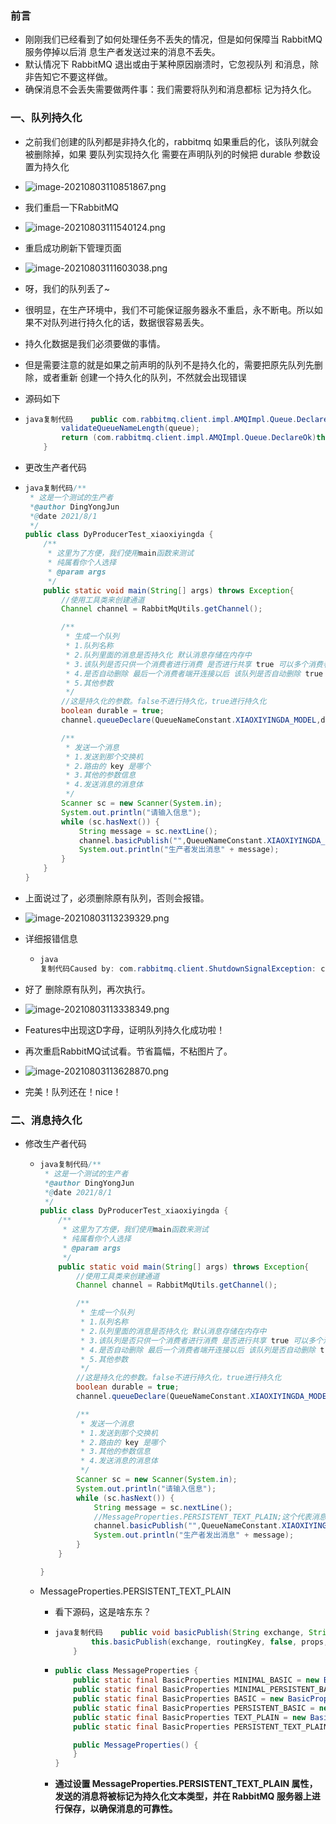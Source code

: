 ### 前言

- 刚刚我们已经看到了如何处理任务不丢失的情况，但是如何保障当 RabbitMQ 服务停掉以后消 息生产者发送过来的消息不丢失。
- 默认情况下 RabbitMQ 退出或由于某种原因崩溃时，它忽视队列 和消息，除非告知它不要这样做。
- 确保消息不会丢失需要做两件事：我们需要将队列和消息都标 记为持久化。

### 一、队列持久化

- 之前我们创建的队列都是非持久化的，rabbitmq 如果重启的化，该队列就会被删除掉，如果 要队列实现持久化 需要在声明队列的时候把 durable 参数设置为持久化

- ![image-20210803110851867.png](pages/3d7cee9943ba48b8b56b676f6a17aec3tplv-k3u1fbpfcp-zoom-in-crop-mark4536000.webp)

- 我们重启一下RabbitMQ

- ![image-20210803111540124.png](pages/2bcc9a15b3bd4320ba12739f7c50905ctplv-k3u1fbpfcp-zoom-in-crop-mark4536000.webp)

- 重启成功刷新下管理页面

- ![image-20210803111603038.png](pages/fe65efd29081473e8716fb9906702422tplv-k3u1fbpfcp-zoom-in-crop-mark4536000.webp)

- 呀，我们的队列丢了~

- 很明显，在生产环境中，我们不可能保证服务器永不重启，永不断电。所以如果不对队列进行持久化的话，数据很容易丢失。

- 持久化数据是我们必须要做的事情。

- 但是需要注意的就是如果之前声明的队列不是持久化的，需要把原先队列先删除，或者重新 创建一个持久化的队列，不然就会出现错误

- 源码如下

- ```java
  java复制代码    public com.rabbitmq.client.impl.AMQImpl.Queue.DeclareOk queueDeclare(String queue, boolean durable, boolean exclusive, boolean autoDelete, Map<String, Object> arguments) throws IOException {
          validateQueueNameLength(queue);
          return (com.rabbitmq.client.impl.AMQImpl.Queue.DeclareOk)this.exnWrappingRpc((new com.rabbitmq.client.AMQP.Queue.Declare.Builder()).queue(queue).durable(durable).exclusive(exclusive).autoDelete(autoDelete).arguments(arguments).build()).getMethod();
      }
  ```

- 更改生产者代码

- ```java
  java复制代码/**
   * 这是一个测试的生产者
   *@author DingYongJun
   *@date 2021/8/1
   */
  public class DyProducerTest_xiaoxiyingda {
      /**
       * 这里为了方便，我们使用main函数来测试
       * 纯属看你个人选择
       * @param args
       */
      public static void main(String[] args) throws Exception{
          //使用工具类来创建通道
          Channel channel = RabbitMqUtils.getChannel();
  
          /**
           * 生成一个队列
           * 1.队列名称
           * 2.队列里面的消息是否持久化 默认消息存储在内存中
           * 3.该队列是否只供一个消费者进行消费 是否进行共享 true 可以多个消费者消费
           * 4.是否自动删除 最后一个消费者端开连接以后 该队列是否自动删除 true 自动删除
           * 5.其他参数
           */
          //这是持久化的参数。false不进行持久化，true进行持久化
          boolean durable = true;
          channel.queueDeclare(QueueNameConstant.XIAOXIYINGDA_MODEL,durable,false,false,null);
  
          /**
           * 发送一个消息
           * 1.发送到那个交换机
           * 2.路由的 key 是哪个
           * 3.其他的参数信息
           * 4.发送消息的消息体
           */
          Scanner sc = new Scanner(System.in);
          System.out.println("请输入信息");
          while (sc.hasNext()) {
              String message = sc.nextLine();
              channel.basicPublish("",QueueNameConstant.XIAOXIYINGDA_MODEL,null,message.getBytes());
              System.out.println("生产者发出消息" + message);
          }
      }
  }
  ```

- 上面说过了，必须删除原有队列，否则会报错。

- ![image-20210803113239329.png](pages/c3968e58458d445ca932c77656d32aectplv-k3u1fbpfcp-zoom-in-crop-mark4536000.webp)

- 详细报错信息

  - ```java
    java
    复制代码Caused by: com.rabbitmq.client.ShutdownSignalException: channel error; protocol method: #method<channel.close>(reply-code=406, reply-text=PRECONDITION_FAILED - inequivalent arg 'durable' for queue 'xiaoxiyingda' in vhost '/': received 'true' but current is 'false', class-id=50, method-id=10)
    ```

- 好了 删除原有队列，再次执行。

- ![image-20210803113338349.png](pages/e726a62262ac4e7cade7fe034355d948tplv-k3u1fbpfcp-zoom-in-crop-mark4536000.webp)

- Features中出现这D字母，证明队列持久化成功啦！

- 再次重启RabbitMQ试试看。节省篇幅，不粘图片了。

- ![image-20210803113628870.png](pages/4973b0bd1da8424cb5b4931665efdf05tplv-k3u1fbpfcp-zoom-in-crop-mark4536000.webp)

- 完美！队列还在！nice！

### 二、消息持久化

- 修改生产者代码

  - ```java
    java复制代码/**
     * 这是一个测试的生产者
     *@author DingYongJun
     *@date 2021/8/1
     */
    public class DyProducerTest_xiaoxiyingda {
        /**
         * 这里为了方便，我们使用main函数来测试
         * 纯属看你个人选择
         * @param args
         */
        public static void main(String[] args) throws Exception{
            //使用工具类来创建通道
            Channel channel = RabbitMqUtils.getChannel();
    
            /**
             * 生成一个队列
             * 1.队列名称
             * 2.队列里面的消息是否持久化 默认消息存储在内存中
             * 3.该队列是否只供一个消费者进行消费 是否进行共享 true 可以多个消费者消费
             * 4.是否自动删除 最后一个消费者端开连接以后 该队列是否自动删除 true 自动删除
             * 5.其他参数
             */
            //这是持久化的参数。false不进行持久化，true进行持久化
            boolean durable = true;
            channel.queueDeclare(QueueNameConstant.XIAOXIYINGDA_MODEL,durable,false,false,null);
    
            /**
             * 发送一个消息
             * 1.发送到那个交换机
             * 2.路由的 key 是哪个
             * 3.其他的参数信息
             * 4.发送消息的消息体
             */
            Scanner sc = new Scanner(System.in);
            System.out.println("请输入信息");
            while (sc.hasNext()) {
                String message = sc.nextLine();
                //MessageProperties.PERSISTENT_TEXT_PLAIN;这个代表消息持久化到硬盘
                channel.basicPublish("",QueueNameConstant.XIAOXIYINGDA_MODEL,MessageProperties.PERSISTENT_TEXT_PLAIN,message.getBytes());
                System.out.println("生产者发出消息" + message);
            }
        }
    
    }
    ```

  - MessageProperties.PERSISTENT_TEXT_PLAIN

    - 看下源码，这是啥东东？

    - ```java
      java复制代码    public void basicPublish(String exchange, String routingKey, BasicProperties props, byte[] body) throws IOException {
              this.basicPublish(exchange, routingKey, false, props, body);
          }
      ```

    - ```java
      public class MessageProperties {
          public static final BasicProperties MINIMAL_BASIC = new BasicProperties((String)null, (String)null, (Map)null, (Integer)null, (Integer)null, (String)null, (String)null, (String)null, (String)null, (Date)null, (String)null, (String)null, (String)null, (String)null);
          public static final BasicProperties MINIMAL_PERSISTENT_BASIC = new BasicProperties((String)null, (String)null, (Map)null, 2, (Integer)null, (String)null, (String)null, (String)null, (String)null, (Date)null, (String)null, (String)null, (String)null, (String)null);
          public static final BasicProperties BASIC = new BasicProperties("application/octet-stream", (String)null, (Map)null, 1, 0, (String)null, (String)null, (String)null, (String)null, (Date)null, (String)null, (String)null, (String)null, (String)null);
          public static final BasicProperties PERSISTENT_BASIC = new BasicProperties("application/octet-stream", (String)null, (Map)null, 2, 0, (String)null, (String)null, (String)null, (String)null, (Date)null, (String)null, (String)null, (String)null, (String)null);
          public static final BasicProperties TEXT_PLAIN = new BasicProperties("text/plain", (String)null, (Map)null, 1, 0, (String)null, (String)null, (String)null, (String)null, (Date)null, (String)null, (String)null, (String)null, (String)null);
          public static final BasicProperties PERSISTENT_TEXT_PLAIN = new BasicProperties("text/plain", (String)null, (Map)null, 2, 0, (String)null, (String)null, (String)null, (String)null, (Date)null, (String)null, (String)null, (String)null, (String)null);
      
          public MessageProperties() {
          }
      }
      ```

    - **通过设置 MessageProperties.PERSISTENT_TEXT_PLAIN 属性，发送的消息将被标记为持久化文本类型，并在 RabbitMQ 服务器上进行保存，以确保消息的可靠性。**